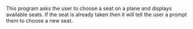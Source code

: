 This program asks the user to choose a seat on a plane and displays available seats. If the seat is already taken then it will tell the user a prompt them to choose a new seat.
